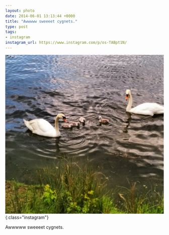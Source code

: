 ```yaml
---
layout: photo
date: 2014-06-01 13:13:44 +0000
title: "Awwwww sweeeet cygnets."
type: post
tags:
- instagram
instagram_url: https://www.instagram.com/p/os-TABpt1N/
---
```


![Instagram - os-TABpt1N](/img/os-TABpt1N.jpg){:class="instagram"}

Awwwww sweeeet cygnets.
